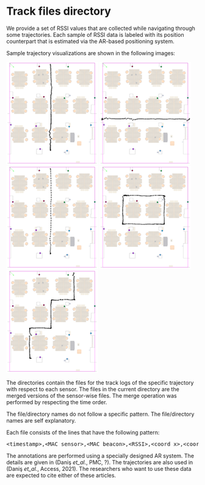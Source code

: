 # Track files directory

We provide a set of RSSI values that are collected while navigating through some trajectories. Each sample of RSSI data is labeled with its position counterpart that is estimated via the AR-based positioning system.

Sample trajectory visualizations are shown in the following images:

![Straight_01](./straight_01.png "Straight 01")
![Straight_03](./straight_03.png "Straight 03")
![Straight_04](./straight_04.png "Straight 04")
![Rectangular](./rectangular_without_rotation.png "Rectangular")
![Zigzaging](./zigzaging_without_rotation.png "Zigzaging")


The directories contain the files for the track logs of the specific trajectory with respect to each sensor. The files in the current directory are the merged versions of the sensor-wise files. The merge operation was performed by respecting the time order.

The file/directory names do not follow a specific pattern. The file/directory names are self explanatory.

Each file consists of the lines that have the following pattern:
<pre>&lt;timestamp&gt;,&lt;MAC sensor&gt;,&lt;MAC beacon&gt;,&lt;RSSI&gt;,&lt;coord_x&gt;,&lt;coord_y&gt;,&lt;coord_z&gt;,&lt;3x3 orientation matrix&gt;</pre>

The annotations are performed using a specially designed AR system. The details are given in (Daniş _et_al_., PMC, ?). The trajectories are also used in (Daniş _et_al_., Access, 2021). The researchers who want to use these data are expected to cite either of these articles.
